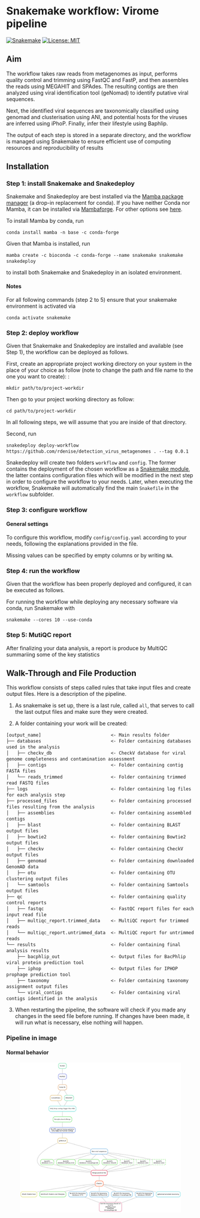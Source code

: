 # Snakemake workflow: Virome pipeline

[![Snakemake](https://img.shields.io/badge/snakemake-≥7.24.2-brightgreen.svg)](https://snakemake.github.io)
[![License: MIT](https://img.shields.io/badge/License-MIT-green.svg)](https://opensource.org/licenses/MIT)

## Aim

The workflow takes raw reads from metagenomes as input, performs quality control and trimming using FastQC and FastP, and then assembles the reads using MEGAHIT and SPAdes. The resulting contigs are then analyzed using viral identification tool (geNomad) to identify putative viral sequences.

Next, the identified viral sequences are taxonomically classified using genomad and clusterisation using ANI, and potential hosts for the viruses are inferred using iPhoP. Finally, infer their lifestyle using Baphlip. 

The output of each step is stored in a separate directory, and the workflow is managed using Snakemake to ensure efficient use of computing resources and reproducibility of results 

## Installation

### Step 1: install Snakemake and Snakedeploy

Snakemake and Snakedeploy are best installed via the [Mamba package manager](https://github.com/mamba-org/mamba) (a drop-in replacement for conda). If you have neither Conda nor Mamba, it can be installed via [Mambaforge](https://github.com/conda-forge/miniforge#mambaforge). For other options see [here](https://github.com/mamba-org/mamba).

To install Mamba by conda, run

```shell
conda install mamba -n base -c conda-forge
```

Given that Mamba is installed, run 

```shell
mamba create -c bioconda -c conda-forge --name snakemake snakemake snakedeploy
```

to install both Snakemake and Snakedeploy in an isolated environment. 

#### Notes 

For all following commands (step 2 to 5) ensure that your snakemake environment is activated via 

```shell
conda activate snakemake
```

### Step 2: deploy workflow

Given that Snakemake and Snakedeploy are installed and available (see Step 1), the workflow can be deployed as follows.

First, create an appropriate project working directory on your system in the place of your choice as follow (note to change the path and file name to the one you want to create): : 

```shell
mkdir path/to/project-workdir
```

Then go to your project working directory as follow:

```shell
cd path/to/project-workdir
```

In all following steps, we will assume that you are inside of that directory.

Second, run 

```shell
snakedeploy deploy-workflow https://github.com/rdenise/detection_virus_metagenomes . --tag 0.0.1
```

Snakedeploy will create two folders `workflow` and `config`. The former contains the deployment of the chosen workflow as a [Snakemake module](https://snakemake.readthedocs.io/en/stable/snakefiles/deployment.html#using-and-combining-pre-exising-workflows), the latter contains configuration files which will be modified in the next step in order to configure the workflow to your needs. Later, when executing the workflow, Snakemake will automatically find the main `Snakefile` in the `workflow` subfolder.

### Step 3: configure workflow

#### General settings

To configure this workflow, modify `config/config.yaml` according to your needs, following the explanations provided in the file.  

Missing values can be specified by empty columns or by writing `NA`.

### Step 4: run the workflow

Given that the workflow has been properly deployed and configured, it can be executed as follows.

For running the workflow while deploying any necessary software via conda, run Snakemake with 

```shell
snakemake --cores 10 --use-conda 
```

### Step 5: MutiQC report

After finalizing your data analysis, a report is produce by MultiQC summariing some of the key statistics

## Walk-Through and File Production

This workflow consists of steps called rules that take input files and create output files. Here is a description of the pipeline.

1. As snakemake is set up, there is a last rule, called `all`, that serves to call the last output files and make sure they were created.

2. A folder containing your work will be created:

```
[output_name]                          <- Main results folder
├── databases                          <- Folder containing databases used in the analysis
│   ├── checkv_db                      <- CheckV database for viral genome completeness and contamination assessment
│   ├── contigs                        <- Folder containing contig FASTA files
│   └── reads_trimmed                  <- Folder containing trimmed read FASTQ files
├── logs                               <- Folder containing log files for each analysis step
├── processed_files                    <- Folder containing processed files resulting from the analysis
│   ├── assemblies                     <- Folder containing assembled contigs
│   ├── blast                          <- Folder containing BLAST output files
│   ├── bowtie2                        <- Folder containing Bowtie2 output files
│   ├── checkv                         <- Folder containing CheckV output files
│   ├── genomad                        <- Folder containing downloaded GenomAD data
│   ├── otu                            <- Folder containing OTU clustering output files
│   └── samtools                       <- Folder containing Samtools output files
├── qc                                 <- Folder containing quality control reports
│   ├── fastqc                         <- FastQC report files for each input read file
│   ├── multiqc_report.trimmed_data    <- MultiQC report for trimmed reads
│   └── multiqc_report.untrimmed_data  <- MultiQC report for untrimmed reads
└── results                            <- Folder containing final analysis results
    ├── bacphlip_out                   <- Output files for BacPhlip viral protein prediction tool
    ├── iphop                          <- Output files for IPHOP prophage prediction tool
    ├── taxonomy                       <- Folder containing taxonomy assignment output files
    └── viral_contigs                  <- Folder containing viral contigs identified in the analysis
```

3. When restarting the pipeline, the software will check if you made any changes in the seed file before running. If changes have been made, it will run what is necessary, else nothing will happen.

### Pipeline in image 

#### Normal behavior

<p align="center">
  <img src="doc/dag.png?raw=true" height="400">
</p>

